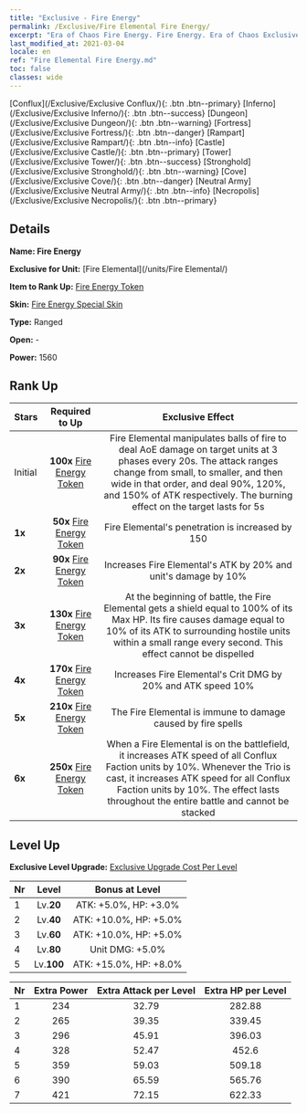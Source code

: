 ```yaml
---
title: "Exclusive - Fire Energy"
permalink: /Exclusive/Fire Elemental Fire Energy/
excerpt: "Era of Chaos Fire Energy. Fire Energy. Era of Chaos Exclusive Fire Energy. Fire Elemental Exclusive."
last_modified_at: 2021-03-04
locale: en
ref: "Fire Elemental Fire Energy.md"
toc: false
classes: wide
---
```

 [Conflux](/Exclusive/Exclusive Conflux/){: .btn .btn--primary} [Inferno](/Exclusive/Exclusive Inferno/){: .btn .btn--success} [Dungeon](/Exclusive/Exclusive Dungeon/){: .btn .btn--warning} [Fortress](/Exclusive/Exclusive Fortress/){: .btn .btn--danger} [Rampart](/Exclusive/Exclusive Rampart/){: .btn .btn--info} [Castle](/Exclusive/Exclusive Castle/){: .btn .btn--primary} [Tower](/Exclusive/Exclusive Tower/){: .btn .btn--success} [Stronghold](/Exclusive/Exclusive Stronghold/){: .btn .btn--warning} [Cove](/Exclusive/Exclusive Cove/){: .btn .btn--danger} [Neutral Army](/Exclusive/Exclusive Neutral Army/){: .btn .btn--info} [Necropolis](/Exclusive/Exclusive Necropolis/){: .btn .btn--primary} 

## Details
 **Name: Fire Energy** 

 **Exclusive for Unit:** [Fire Elemental](/units/Fire Elemental/) 

 **Item to Rank Up:** [Fire Energy Token](/Items/con_1291/)

 **Skin:** [Fire Energy Special Skin](/Items/con_1312/)

 **Type:** Ranged

 **Open:** -

 **Power:** 1560

## Rank Up

  |     Stars    |  Required to Up | Exclusive Effect |
  |:-------------|:---------------:|:---------------:|
  |  Initial  | **100x** [Fire Energy Token](/Items/con_1291/) | <Fire Trio> Fire Elemental manipulates balls of fire to deal AoE damage on target units at 3 phases every 20s. The attack ranges change from small, to smaller, and then wide in that order, and deal 90%, 120%, and 150% of ATK respectively. The burning effect on the target lasts for 5s |
  | **1x** <i class="fas fa-star"/> | **50x** [Fire Energy Token](/Items/con_1291/) | Fire Elemental's penetration is increased by 150 |
  | **2x** <i class="fas fa-star"/> | **90x** [Fire Energy Token](/Items/con_1291/) | Increases Fire Elemental's ATK by 20% and unit's damage by 10% |
  | **3x** <i class="fas fa-star"/> | **130x** [Fire Energy Token](/Items/con_1291/) | At the beginning of battle, the Fire Elemental gets a shield equal to 100% of its Max HP. Its fire causes damage equal to 10% of its ATK to surrounding hostile units within a small range every second. This effect cannot be dispelled |
  | **4x** <i class="fas fa-star"/> | **170x** [Fire Energy Token](/Items/con_1291/) | Increases Fire Elemental's Crit DMG by 20% and ATK speed 10% |
  | **5x** <i class="fas fa-star"/> | **210x** [Fire Energy Token](/Items/con_1291/) | The Fire Elemental is immune to damage caused by fire spells |
  | **6x** <i class="fas fa-star"/> | **250x** [Fire Energy Token](/Items/con_1291/) | <Elemental Resonance> When a Fire Elemental is on the battlefield, it increases ATK speed of all Conflux Faction units by 10%. Whenever the Trio is cast, it increases ATK speed for all Conflux Faction units by 10%. The effect lasts throughout the entire battle and cannot be stacked |


## Level Up
 **Exclusive Level Upgrade:** [Exclusive Upgrade Cost Per Level](/Exclusive/ExclusiveUpgradeCostPerLevel/)

  |  Nr  |   Level  | Bonus at Level |
  |:-----|:--------:|:--------------:|
  | 1 | Lv.**20** | ATK: +5.0%, HP: +3.0% |
  | 2 | Lv.**40** | ATK: +10.0%, HP: +5.0% |
  | 3 | Lv.**60** | ATK: +10.0%, HP: +5.0% |
  | 4 | Lv.**80** | Unit DMG: +5.0% |
  | 5 | Lv.**100** | ATK: +15.0%, HP: +8.0% |


  |  Nr  |  Extra Power | Extra Attack per Level | Extra HP per Level |
  |:-----|:--------:|:--------:|:--------:|
  | 1 | 234 | 32.79 | 282.88 |
  | 2 | 265 | 39.35 | 339.45 |
  | 3 | 296 | 45.91 | 396.03 |
  | 4 | 328 | 52.47 | 452.6 |
  | 5 | 359 | 59.03 | 509.18 |
  | 6 | 390 | 65.59 | 565.76 |
  | 7 | 421 | 72.15 | 622.33 |


